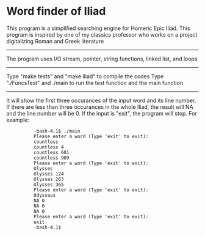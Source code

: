 # Word finder of Iliad
This program is a simplified searching engine for Homeric Epic Iliad. 
This program is inspired by one of my classics professor who works on a project digitalizing Roman and Greek literature

---
The program uses I/O stream, pointer, string functions, linked list, and loops

---

Type "make tests" and "make Iliad" to compile the codes
Type "./FuncsTest" and ./main to run the test function and the main function

---

It will show the first three occurances of the input word and its line number. If there are less than three occurances in the whole Iliad, the result will NA and the line number will be 0. If the input is "exit", the program will stop.
For example:

              -bash-4.1$ ./main
              Please enter a word (Type 'exit' to exit):
              countless
              countless 4
              countless 601
              countless 909
              Please enter a word (Type 'exit' to exit):
              Ulysses
              Ulysses 124
              Ulysses 263
              Ulysses 365
              Please enter a word (Type 'exit' to exit):
              Odysseus
              NA 0
              NA 0
              NA 0
              Please enter a word (Type 'exit' to exit):
              exit
              -bash-4.1$
